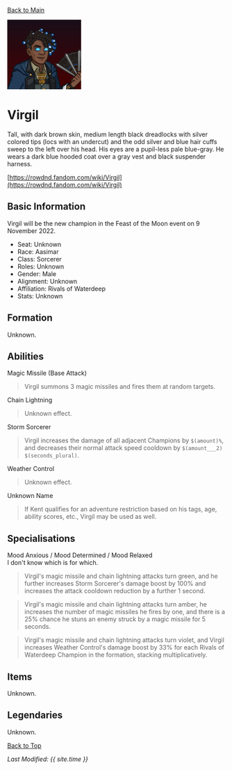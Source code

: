 [Back to Main](index.md)

![Profile Picture](images/profile_virgil.png)
# Virgil
Tall, with dark brown skin, medium length black dreadlocks with silver colored tips (locs with an undercut) and the odd silver and blue hair cuffs sweep to the left over his head. His eyes are a pupil-less pale blue-gray. He wears a dark blue hooded coat over a gray vest and black suspender harness.

[https://rowdnd.fandom.com/wiki/Virgil](https://rowdnd.fandom.com/wiki/Virgil)

## Basic Information
Virgil will be the new champion in the Feast of the Moon event on 9 November 2022.

* Seat: Unknown
* Race: Aasimar
* Class: Sorcerer
* Roles: Unknown
* Gender: Male
* Alignment: Unknown
* Affiliation: Rivals of Waterdeep
* Stats: Unknown

## Formation
Unknown.
<!-- Uncomment once formation is available. -->
<!-- ![Formation Layout](images/formation_virgil.png) -->

## Abilities
Magic Missile (Base Attack)
> Virgil summons 3 magic missiles and fires them at random targets.

Chain Lightning
> Unknown effect.

Storm Sorcerer
> Virgil increases the damage of all adjacent Champions by `$(amount)%`, and decreases their normal attack speed cooldown by `$(amount___2)` `$(seconds_plural)`.

Weather Control
> Unknown effect.

Unknown Name
> If Kent qualifies for an adventure restriction based on his tags, age, ability scores, etc., Virgil may be used as well.

## Specialisations
Mood Anxious / Mood Determined / Mood Relaxed  
I don't know which is for which.
> Virgil's magic missile and chain lightning attacks turn green, and he further increases Storm Sorcerer's damage boost by 100% and increases the attack cooldown reduction by a further 1 second.

>Virgil's magic missile and chain lightning attacks turn amber, he increases the number of magic missiles he fires by one, and there is a 25% chance he stuns an enemy struck by a magic missile for 5 seconds.

> Virgil's magic missile and chain lightning attacks turn violet, and Virgil increases Weather Control's damage boost by 33% for each Rivals of Waterdeep Champion in the formation, stacking multiplicatively.

## Items
Unknown.

## Legendaries
Unknown.

[Back to Top](#top)

*Last Modified: {{ site.time }}*